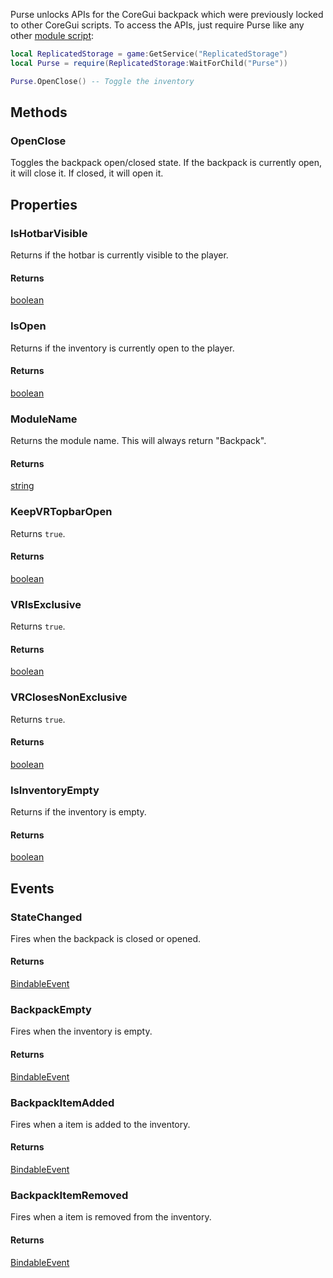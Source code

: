 Purse unlocks APIs for the CoreGui backpack which were previously locked to other CoreGui scripts. To access the APIs, just require Purse like any other [module script](https://create.roblox.com/docs/reference/engine/classes/ModuleScript):

``` lua title="Toggle Inventory Example"
local ReplicatedStorage = game:GetService("ReplicatedStorage")
local Purse = require(ReplicatedStorage:WaitForChild("Purse"))

Purse.OpenClose() -- Toggle the inventory
```

## Methods

### OpenClose

Toggles the backpack open/closed state. If the backpack is currently open, it will close it. If closed, it will open it.

## Properties

### IsHotbarVisible

Returns if the hotbar is currently visible to the player.

#### Returns

[boolean]

### IsOpen

Returns if the inventory is currently open to the player.

#### Returns

[boolean]

### ModuleName

Returns the module name. This will always return "Backpack".

#### Returns

[string]

### KeepVRTopbarOpen

Returns `true`.

#### Returns

[boolean]

### VRIsExclusive

Returns `true`.

#### Returns

[boolean]

### VRClosesNonExclusive

Returns `true`.

#### Returns

[boolean]

### IsInventoryEmpty

Returns if the inventory is empty.

#### Returns

[boolean]

## Events

### StateChanged

Fires when the backpack is closed or opened.

#### Returns

[BindableEvent]

### BackpackEmpty

Fires when the inventory is empty.

#### Returns

[BindableEvent]

### BackpackItemAdded

Fires when a item is added to the inventory.

#### Returns

[BindableEvent]

### BackpackItemRemoved

Fires when a item is removed from the inventory.

#### Returns

[BindableEvent]

  [BindableEvent]: https://create.roblox.com/docs/reference/engine/classes/BindableEvent
  [boolean]: https://create.roblox.com/docs/luau/booleans
  [string]: https://create.roblox.com/docs/luau/strings
